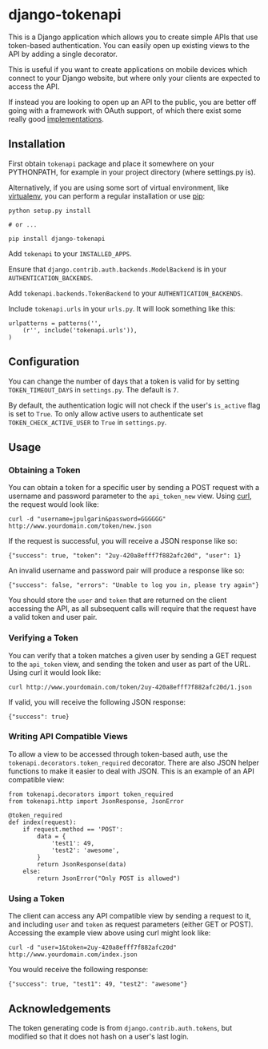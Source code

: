 django-tokenapi
================

This is a Django application which allows you to create simple APIs
that use token-based authentication. You can easily open up existing views
to the API by adding a single decorator.

This is useful if you want to create applications on mobile devices which
connect to your Django website, but where only your clients are expected to
access the API.

If instead you are looking to open up an API to the public, you are better off
going with a framework with OAuth support, of which there exist some really
good [implementations](https://bitbucket.org/jespern/django-piston/wiki/Home).

Installation
------------

First obtain `tokenapi` package and place it somewhere on your PYTHONPATH, for example
in your project directory (where settings.py is).

Alternatively, if you are
using some sort of virtual environment, like [virtualenv][], you can perform a
regular installation or use [pip][]:

    python setup.py install

    # or ...

    pip install django-tokenapi

[virtualenv]: http://pypi.python.org/pypi/virtualenv
[pip]: http://pip.openplans.org/

Add `tokenapi` to your `INSTALLED_APPS`.

Ensure that `django.contrib.auth.backends.ModelBackend` is in your `AUTHENTICATION_BACKENDS`.

Add `tokenapi.backends.TokenBackend` to your `AUTHENTICATION_BACKENDS`.

Include `tokenapi.urls` in your `urls.py`. It will look something like this:

    urlpatterns = patterns('',
        (r'', include('tokenapi.urls')),
    )

Configuration
-------------

You can change the number of days that a token is valid for by setting
`TOKEN_TIMEOUT_DAYS` in `settings.py`. The default is `7`.

By default, the authentication logic will not check if the user's `is_active` flag is set to `True`. To only allow active users to authenticate set `TOKEN_CHECK_ACTIVE_USER` to `True` in `settings.py`.

Usage
-----

### Obtaining a Token

You can obtain a token for a specific user by sending a POST request with a
username and password parameter to the `api_token_new` view.
Using [curl][], the request would look like:

    curl -d "username=jpulgarin&password=GGGGGG" http://www.yourdomain.com/token/new.json

[curl]: http://curl.haxx.se/

If the request is successful, you will receive a JSON response like so:

    {"success": true, "token": "2uy-420a8efff7f882afc20d", "user": 1}

An invalid username and password pair will produce a response like so:

    {"success": false, "errors": "Unable to log you in, please try again"}

You should store the `user` and `token` that are returned on the client
accessing the API, as all subsequent calls will require that the request have
a valid token and user pair.

### Verifying a Token

You can verify that a token matches a given user by sending a GET request
to the `api_token` view, and sending the token and user as part of the URL.
Using curl it would look like:

    curl http://www.yourdomain.com/token/2uy-420a8efff7f882afc20d/1.json

If valid, you will receive the following JSON response:

    {"success": true}

### Writing API Compatible Views

To allow a view to be accessed through token-based auth, use the
`tokenapi.decorators.token_required` decorator. There are also
JSON helper functions to make it easier to deal with JSON.
This is an example of an API compatible view:

    from tokenapi.decorators import token_required
    from tokenapi.http import JsonResponse, JsonError

    @token_required
    def index(request):
        if request.method == 'POST':
            data = {
                'test1': 49,
                'test2': 'awesome',
            }
            return JsonResponse(data)
        else:
            return JsonError("Only POST is allowed")

### Using a Token

The client can access any API compatible view by sending a request to it,
and including `user` and `token` as request parameters (either GET or POST).
Accessing the example view above using curl might look like:

    curl -d "user=1&token=2uy-420a8efff7f882afc20d" http://www.yourdomain.com/index.json

You would receive the following response:

    {"success": true, "test1": 49, "test2": "awesome"}

Acknowledgements
----------------

The token generating code is from `django.contrib.auth.tokens`, but modified so
that it does not hash on a user's last login.
